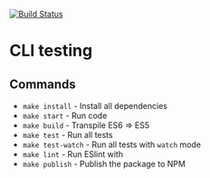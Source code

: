 [![Build Status](https://travis-ci.org/DimaKabanov/testing-cli.svg?branch=master)](https://travis-ci.org/DimaKabanov/testing-cli)

CLI testing
=========

## Commands
- `make install` - Install all dependencies
- `make start` - Run code
- `make build` - Transpile ES6 => ES5
- `make test` - Run all tests
- `make test-watch` - Run all tests with `watch` mode
- `make lint` - Run ESlint with
- `make publish` - Publish the package to NPM

